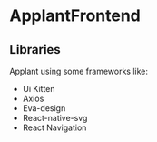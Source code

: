 # ApplantFrontend

## Libraries

Applant using some frameworks like:
- Ui Kitten
- Axios
- Eva-design
- React-native-svg
- React Navigation